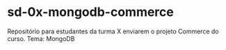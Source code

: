 # sd-0x-mongodb-commerce
Repositório para estudantes da turma X enviarem o projeto Commerce do curso. Tema: MongoDB
